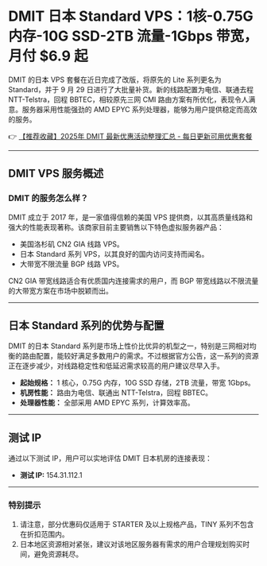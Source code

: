 # DMIT 日本 Standard VPS：1核-0.75G 内存-10G SSD-2TB 流量-1Gbps 带宽，月付 $6.9 起

DMIT 的日本 VPS 套餐在近日完成了改版，将原先的 Lite 系列更名为 Standard，并于 9 月 29 日进行了大批量补货。新的线路配置为电信、联通去程 NTT-Telstra，回程 BBTEC，相较原先三网 CMI 路由方案有所优化，表现令人满意。服务器采用性能强劲的 AMD EPYC 系列处理器，能够为用户提供稳定而高效的服务。

👉 [【推荐收藏】2025年 DMIT 最新优惠活动整理汇总 - 每日更新可用优惠套餐](https://bit.ly/dmit_coupon)

---

## DMIT VPS 服务概述

### DMIT 的服务怎么样？

DMIT 成立于 2017 年，是一家值得信赖的美国 VPS 提供商，以其高质量线路和强大的性能表现著称。该商家目前主要销售以下特色虚拟服务器产品：

- 美国洛杉矶 CN2 GIA 线路 VPS。
- 日本 Standard 系列 VPS，以其良好的国内访问支持而闻名。
- 大带宽不限流量 BGP 线路 VPS。

CN2 GIA 带宽线路适合有优质国内连接需求的用户，而 BGP 带宽线路以不限流量的大带宽方案在市场中脱颖而出。

---

## 日本 Standard 系列的优势与配置

DMIT 的日本 Standard 系列是市场上性价比优异的机型之一，特别是三网相对均衡的路由配置，能较好满足多数用户的需求。不过根据官方公告，这一系列的资源正在逐步减少，对线路稳定性和低延迟需求较高的用户建议尽早入手。

- **起始规格：** 1 核心，0.75G 内存，10G SSD 存储，2TB 流量，带宽 1Gbps。
- **机房性能：** 路由为电信、联通出 NTT-Telstra，回程 BBTEC。
- **处理器性能：** 全部采用 AMD EPYC 系列，计算效率高。

---

## 测试 IP

通过以下测试 IP，用户可以实地评估 DMIT 日本机房的连接表现：

- **测试 IP:** 154.31.112.1

---

### 特别提示

1. 请注意，部分优惠码仅适用于 STARTER 及以上规格产品，TINY 系列不包含在折扣范围内。
2. 日本地区资源相对紧张，建议对该地区服务器有需求的用户合理规划购买时间，避免资源耗尽。